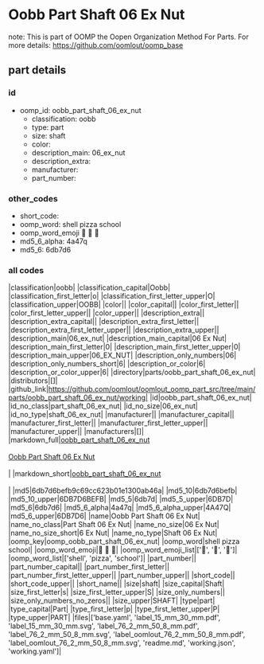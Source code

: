 # Oobb Part Shaft 06 Ex Nut  

note: This is part of OOMP the Oopen Organization Method For Parts. For more details: https://github.com/oomlout/oomp_base

##  part details





### id
* oomp_id: oobb_part_shaft_06_ex_nut
  * classification: oobb
  * type: part
  * size: shaft
  * color: 
  * description_main: 06_ex_nut
  * description_extra: 
  * manufacturer: 
  * part_number: 

### other_codes
* short_code: 
* oomp_word: shell pizza school
* oomp_word_emoji :shell: :pizza: :school:
* md5_6_alpha: 4a47q
* md5_6: 6db7d6

### all codes 
|classification|oobb|
|classification_capital|Oobb|
|classification_first_letter|o|
|classification_first_letter_upper|O|
|classification_upper|OOBB|
|color||
|color_capital||
|color_first_letter||
|color_first_letter_upper||
|color_upper||
|description_extra||
|description_extra_capital||
|description_extra_first_letter||
|description_extra_first_letter_upper||
|description_extra_upper||
|description_main|06_ex_nut|
|description_main_capital|06 Ex Nut|
|description_main_first_letter|0|
|description_main_first_letter_upper|0|
|description_main_upper|06_EX_NUT|
|description_only_numbers|06|
|description_only_numbers_short|6|
|description_or_color|6|
|description_or_color_upper|6|
|directory|parts/oobb_part_shaft_06_ex_nut|
|distributors|[]|
|github_link|https://github.com/oomlout/oomlout_oomp_part_src/tree/main/parts/oobb_part_shaft_06_ex_nut/working|
|id|oobb_part_shaft_06_ex_nut|
|id_no_class|part_shaft_06_ex_nut|
|id_no_size|06_ex_nut|
|id_no_type|shaft_06_ex_nut|
|manufacturer||
|manufacturer_capital||
|manufacturer_first_letter||
|manufacturer_first_letter_upper||
|manufacturer_upper||
|manufacturers|[]|
|markdown_full|[oobb_part_shaft_06_ex_nut](https://github.com/oomlout/oomlout_oomp_part_src/tree/main/parts/oobb_part_shaft_06_ex_nut/working)<br>[](https://github.com/oomlout/oomlout_oomp_part_src/tree/main/parts/oobb_part_shaft_06_ex_nut/working)<br>[Oobb Part Shaft 06 Ex Nut](https://github.com/oomlout/oomlout_oomp_part_src/tree/main/parts/oobb_part_shaft_06_ex_nut/working)<br><br>|
|markdown_short|[oobb_part_shaft_06_ex_nut](https://github.com/oomlout/oomlout_oomp_part_src/tree/main/parts/oobb_part_shaft_06_ex_nut/working)<br><br>|
|md5|6db7d6befb9c69cc623b01e1300ab46a|
|md5_10|6db7d6befb|
|md5_10_upper|6DB7D6BEFB|
|md5_5|6db7d|
|md5_5_upper|6DB7D|
|md5_6|6db7d6|
|md5_6_alpha|4a47q|
|md5_6_alpha_upper|4A47Q|
|md5_6_upper|6DB7D6|
|name|Oobb Part Shaft 06 Ex Nut|
|name_no_class|Part Shaft 06 Ex Nut|
|name_no_size|06 Ex Nut|
|name_no_size_short|6 Ex Nut|
|name_no_type|Shaft 06 Ex Nut|
|oomp_key|oomp_oobb_part_shaft_06_ex_nut|
|oomp_word|shell pizza school|
|oomp_word_emoji|:shell: :pizza: :school:|
|oomp_word_emoji_list|[':shell:', ':pizza:', ':school:']|
|oomp_word_list|['shell', 'pizza', 'school']|
|part_number||
|part_number_capital||
|part_number_first_letter||
|part_number_first_letter_upper||
|part_number_upper||
|short_code||
|short_code_upper||
|short_name||
|size|shaft|
|size_capital|Shaft|
|size_first_letter|s|
|size_first_letter_upper|S|
|size_only_numbers||
|size_only_numbers_no_zeros||
|size_upper|SHAFT|
|type|part|
|type_capital|Part|
|type_first_letter|p|
|type_first_letter_upper|P|
|type_upper|PART|
|files|['base.yaml', 'label_15_mm_30_mm.pdf', 'label_15_mm_30_mm.svg', 'label_76_2_mm_50_8_mm.pdf', 'label_76_2_mm_50_8_mm.svg', 'label_oomlout_76_2_mm_50_8_mm.pdf', 'label_oomlout_76_2_mm_50_8_mm.svg', 'readme.md', 'working.json', 'working.yaml']|
